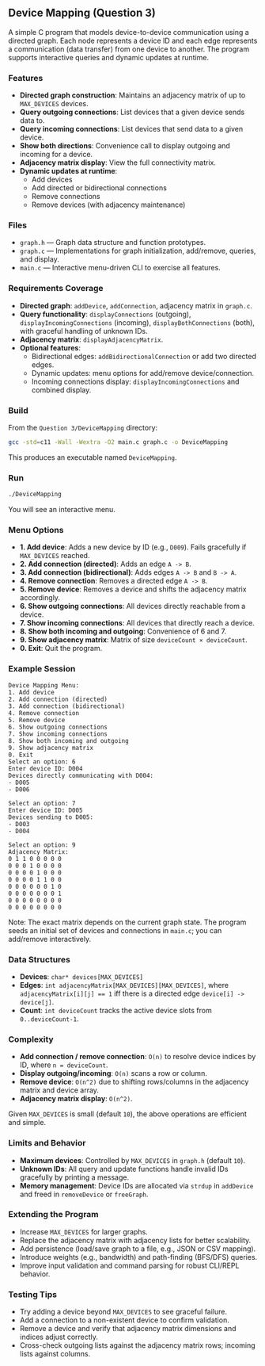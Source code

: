 ## Device Mapping (Question 3)

A simple C program that models device-to-device communication using a directed graph. Each node represents a device ID and each edge represents a communication (data transfer) from one device to another. The program supports interactive queries and dynamic updates at runtime.

### Features
- **Directed graph construction**: Maintains an adjacency matrix of up to `MAX_DEVICES` devices.
- **Query outgoing connections**: List devices that a given device sends data to.
- **Query incoming connections**: List devices that send data to a given device.
- **Show both directions**: Convenience call to display outgoing and incoming for a device.
- **Adjacency matrix display**: View the full connectivity matrix.
- **Dynamic updates at runtime**:
  - Add devices
  - Add directed or bidirectional connections
  - Remove connections
  - Remove devices (with adjacency maintenance)

### Files
- `graph.h` — Graph data structure and function prototypes.
- `graph.c` — Implementations for graph initialization, add/remove, queries, and display.
- `main.c` — Interactive menu-driven CLI to exercise all features.

### Requirements Coverage
- **Directed graph**: `addDevice`, `addConnection`, adjacency matrix in `graph.c`.
- **Query functionality**: `displayConnections` (outgoing), `displayIncomingConnections` (incoming), `displayBothConnections` (both), with graceful handling of unknown IDs.
- **Adjacency matrix**: `displayAdjacencyMatrix`.
- **Optional features**:
  - Bidirectional edges: `addBidirectionalConnection` or add two directed edges.
  - Dynamic updates: menu options for add/remove device/connection.
  - Incoming connections display: `displayIncomingConnections` and combined display.

### Build
From the `Question 3/DeviceMapping` directory:

```bash
gcc -std=c11 -Wall -Wextra -O2 main.c graph.c -o DeviceMapping
```

This produces an executable named `DeviceMapping`.

### Run

```bash
./DeviceMapping
```

You will see an interactive menu.

### Menu Options
- **1. Add device**: Adds a new device by ID (e.g., `D009`). Fails gracefully if `MAX_DEVICES` reached.
- **2. Add connection (directed)**: Adds an edge `A -> B`.
- **3. Add connection (bidirectional)**: Adds edges `A -> B` and `B -> A`.
- **4. Remove connection**: Removes a directed edge `A -> B`.
- **5. Remove device**: Removes a device and shifts the adjacency matrix accordingly.
- **6. Show outgoing connections**: All devices directly reachable from a device.
- **7. Show incoming connections**: All devices that directly reach a device.
- **8. Show both incoming and outgoing**: Convenience of 6 and 7.
- **9. Show adjacency matrix**: Matrix of size `deviceCount × deviceCount`.
- **0. Exit**: Quit the program.

### Example Session

```text
Device Mapping Menu:
1. Add device
2. Add connection (directed)
3. Add connection (bidirectional)
4. Remove connection
5. Remove device
6. Show outgoing connections
7. Show incoming connections
8. Show both incoming and outgoing
9. Show adjacency matrix
0. Exit
Select an option: 6
Enter device ID: D004
Devices directly communicating with D004:
- D005
- D006

Select an option: 7
Enter device ID: D005
Devices sending to D005:
- D003
- D004

Select an option: 9
Adjacency Matrix:
0 1 1 0 0 0 0 0
0 0 0 1 0 0 0 0
0 0 0 0 1 0 0 0
0 0 0 0 1 1 0 0
0 0 0 0 0 0 1 0
0 0 0 0 0 0 0 1
0 0 0 0 0 0 0 0
0 0 0 0 0 0 0 0
```

Note: The exact matrix depends on the current graph state. The program seeds an initial set of devices and connections in `main.c`; you can add/remove interactively.

### Data Structures
- **Devices**: `char* devices[MAX_DEVICES]`
- **Edges**: `int adjacencyMatrix[MAX_DEVICES][MAX_DEVICES]`, where `adjacencyMatrix[i][j] == 1` iff there is a directed edge `device[i] -> device[j]`.
- **Count**: `int deviceCount` tracks the active device slots from `0..deviceCount-1`.

### Complexity
- **Add connection / remove connection**: `O(n)` to resolve device indices by ID, where `n = deviceCount`.
- **Display outgoing/incoming**: `O(n)` scans a row or column.
- **Remove device**: `O(n^2)` due to shifting rows/columns in the adjacency matrix and device array.
- **Adjacency matrix display**: `O(n^2)`.

Given `MAX_DEVICES` is small (default `10`), the above operations are efficient and simple.

### Limits and Behavior
- **Maximum devices**: Controlled by `MAX_DEVICES` in `graph.h` (default `10`).
- **Unknown IDs**: All query and update functions handle invalid IDs gracefully by printing a message.
- **Memory management**: Device IDs are allocated via `strdup` in `addDevice` and freed in `removeDevice` or `freeGraph`.

### Extending the Program
- Increase `MAX_DEVICES` for larger graphs.
- Replace the adjacency matrix with adjacency lists for better scalability.
- Add persistence (load/save graph to a file, e.g., JSON or CSV mapping).
- Introduce weights (e.g., bandwidth) and path-finding (BFS/DFS) queries.
- Improve input validation and command parsing for robust CLI/REPL behavior.

### Testing Tips
- Try adding a device beyond `MAX_DEVICES` to see graceful failure.
- Add a connection to a non-existent device to confirm validation.
- Remove a device and verify that adjacency matrix dimensions and indices adjust correctly.
- Cross-check outgoing lists against the adjacency matrix rows; incoming lists against columns.


